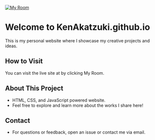 [![My Room](https://img.shields.io/badge/My%20Room-%23FF0000.svg?style=for-the-badge&logo=https://github.com/KenAkatzuki/KenAkatzuki.github.io/blob/main/logo.png&logoColor=white)](https://KenAkatzuki.github.io)

# Welcome to KenAkatzuki.github.io

This is my personal website where I showcase my creative projects and ideas.

## How to Visit

You can visit the live site at by clicking My Room.

## About This Project

- HTML, CSS, and JavaScript powered website.
- Feel free to explore and learn more about the works I share here!

## Contact

- For questions or feedback, open an issue or contact me via email.
